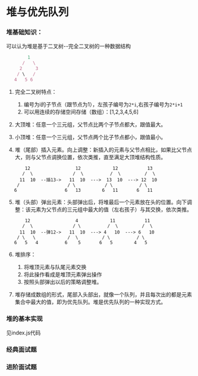 # 堆与优先队列

### 堆基础知识：
可以认为堆是基于二叉树--完全二叉树的一种数据结构
```js
        1
      /   \
     2     3
    / \   / 
   4   5 6 
```
1. 完全二叉树特点：
    1. 编号为i的子节点（跟节点为1），左孩子编号为`2*i`,右孩子编号为`2*i+1`
    2. 可以用连续的存储空间存储（数组）：[1,2,3,4,5,6]

2. 大顶堆：任意一个三元组，父节点比两个子节点都大，跟值最大。
3. 小顶堆：任意一个三元组，父节点两个比子节点都小，跟值最小。
4. 堆（尾部）插入元素。向上调整：新插入的元素与父节点相比，如果比父节点大，则与父节点调换位置，依次类推，直至满足大顶堆结构性质。
```
       12                 12            12           13 
      /  \               /  \          /  \         /  \                  
     11  10  --插13->   11  10  --->  13  10  ---> 12  10              
    /                  / \           / \          / \             
   6                  6   13        6   11       6   11         
```

5. 堆（头部）弹出元素：头部弹出后，将堆最后一个元素放在头的位置。向下调整：该元素为父节点的三元组中最大的值（左右孩子）与其交换，依次类推。

```
       12                 4            11           11 
      /  \               / \          /  \         /  \                  
     11  10  --弹12->   11  10  ---> 4   10  ---> 6   10              
    / \   \            /  \         / \          / \             
   6   5   4          6    5       6   5        4   5         
```
6. 堆排序：
    1. 将堆顶元素与队尾元素交换
    2. 将此操作看成是堆顶元素弹出操作
    3. 按照头部弹出以后的策略调整堆。


7. 堆存储成数组的形式，尾部入头部出，就像一个队列，并且每次出的都是元素集合中最大的值，即为优先队列。堆是优先队列的一种实现方式。


### 堆的基本实现
见index.js代码


### 经典面试题


### 进阶面试题



